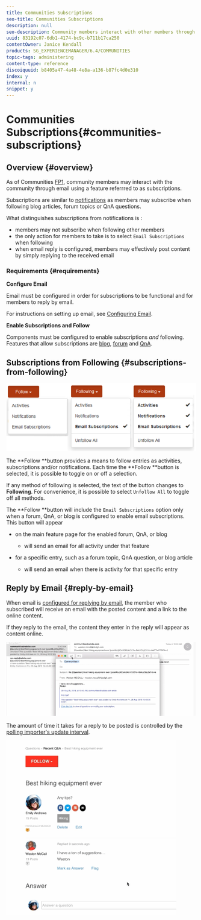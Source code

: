 ```yaml
---
title: Communities Subscriptions
seo-title: Communities Subscriptions
description: null
seo-description: Community members interact with other members through email 
uuid: 83192c07-6db1-4174-bc9c-b711b17ca250
contentOwner: Janice Kendall
products: SG_EXPERIENCEMANAGER/6.4/COMMUNITIES
topic-tags: administering
content-type: reference
discoiquuid: b8405a47-4a48-4e8a-a136-b87fc4d0e310
index: y
internal: n
snippet: y
---
```


# Communities Subscriptions{#communities-subscriptions}

## Overview {#overview}

As of Communities [FP1](../../communities/using/deploy-communities.md#latestfeaturepack), community members may interact with the community through email using a feature referrred to as subscriptions.

Subscriptions are similar to [notifications](../../communities/using/notifications.md) as members may subscribe when following blog articles, forum topics or QnA questions.

What distinguishes subscriptions from notifications is :

* members may not subscribe when following other members
* the only action for members to take is to select `Email Subscriptions` when following
* when email reply is configured, members may effectively post content by simply replying to the received email

### Requirements {#requirements}

**Configure Email**

Email must be configured in order for subscriptions to be functional and for members to reply by email.

For instructions on setting up email, see [Configuring Email](../../communities/using/email.md).

**Enable Subscriptions and Follow**

Components must be configured to enable subscriptions *and* following. Features that allow subscriptions are [blog](../../communities/using/blog-feature.md), [forum](../../communities/using/forum.md) and [QnA](../../communities/using/working-with-qna.md).

## Subscriptions from Following {#subscriptions-from-following}

![](assets/chlimage_1-4.png)

The **Follow **button provides a means to follow entries as activities, subscriptions and/or notifications. Each time the **Follow **button is selected, it is possible to toggle on or off a selection.

If any method of following is selected, the text of the button changes to **Following**. For convenience, it is possible to select `Unfollow All` to toggle off all methods.

The **Follow **button will include the `Email Subscriptions` option only when a forum, QnA, or blog is configured to enable email subscriptions. This button will appear

* on the main feature page for the enabled forum, QnA, or blog

    * will send an email for all activity under that feature

* for a specific entry, such as a forum topic, QnA question, or blog article

    * will send an email when there is activity for that specific entry

## Reply by Email {#reply-by-email}

When email is [configured for replying by email](../../communities/using/email.md#configurepollingimporter), the member who subscribed will receive an email with the posted content and a link to the online content.

If they reply to the email, the content they enter in the reply will appear as content online.

![](assets/chlimage_1-5.png)

The amount of time it takes for a reply to be posted is controlled by the [polling importer's update interval](../../communities/using/email.md#configurepollingimporter).

![](assets/chlimage_1-6.png)

